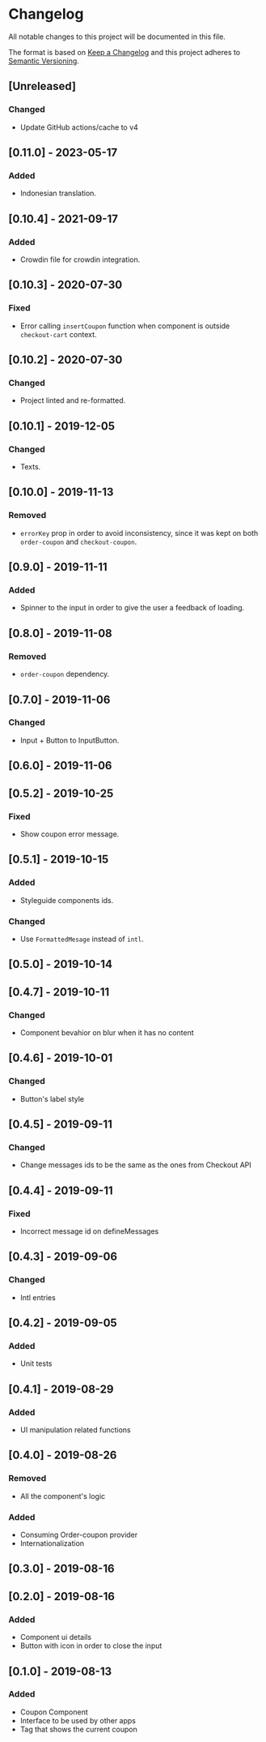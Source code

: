# Changelog

All notable changes to this project will be documented in this file.

The format is based on [Keep a Changelog](http://keepachangelog.com/en/1.0.0/)
and this project adheres to [Semantic Versioning](http://semver.org/spec/v2.0.0.html).

## [Unreleased]

### Changed

- Update GitHub actions/cache to v4

## [0.11.0] - 2023-05-17

### Added
- Indonesian translation.

## [0.10.4] - 2021-09-17

### Added 
- Crowdin file for crowdin integration.

## [0.10.3] - 2020-07-30
### Fixed
- Error calling `insertCoupon` function when component is outside `checkout-cart` context.

## [0.10.2] - 2020-07-30
### Changed
- Project linted and re-formatted.

## [0.10.1] - 2019-12-05
### Changed
- Texts.

## [0.10.0] - 2019-11-13
### Removed
- `errorKey` prop in order to avoid inconsistency, since it was kept on both `order-coupon` and `checkout-coupon`.

## [0.9.0] - 2019-11-11
### Added
- Spinner to the input in order to give the user a feedback of loading.

## [0.8.0] - 2019-11-08
### Removed
- `order-coupon` dependency.

## [0.7.0] - 2019-11-06
### Changed
- Input + Button to InputButton.

## [0.6.0] - 2019-11-06

## [0.5.2] - 2019-10-25
### Fixed
- Show coupon error message.

## [0.5.1] - 2019-10-15
### Added
- Styleguide components ids.

### Changed
- Use `FormattedMesage` instead of `intl`.

## [0.5.0] - 2019-10-14

## [0.4.7] - 2019-10-11
### Changed
- Component bevahior on blur when it has no content

## [0.4.6] - 2019-10-01
### Changed
- Button's label style

## [0.4.5] - 2019-09-11
### Changed
- Change messages ids to be the same as the ones from Checkout API

## [0.4.4] - 2019-09-11
### Fixed
- Incorrect message id on defineMessages

## [0.4.3] - 2019-09-06
### Changed
- Intl entries

## [0.4.2] - 2019-09-05
### Added
- Unit tests

## [0.4.1] - 2019-08-29
### Added
- UI manipulation related functions

## [0.4.0] - 2019-08-26
### Removed
- All the component's logic

### Added
- Consuming Order-coupon provider
- Internationalization

## [0.3.0] - 2019-08-16

## [0.2.0] - 2019-08-16
### Added
- Component ui details
- Button with icon in order to close the input

## [0.1.0] - 2019-08-13
### Added
- Coupon Component
- Interface to be used by other apps
- Tag that shows the current coupon
